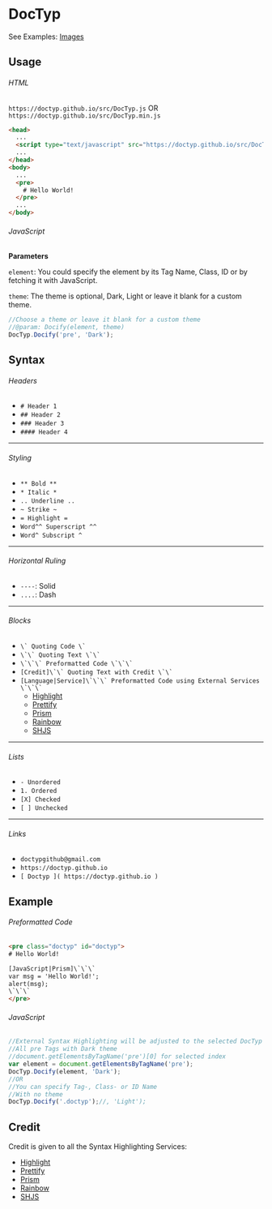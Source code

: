 # DocTyp



See Examples: [Images]()


## Usage

###### HTML
`https://doctyp.github.io/src/DocTyp.js` OR `https://doctyp.github.io/src/DocTyp.min.js`

```html
<head>
  ...
  <script type="text/javascript" src="https://doctyp.github.io/src/DocTyp.min.js"></script>
  ...
</head>
<body>
  ...
  <pre>
    # Hello World!
  </pre>
  ...
</body>
```

###### JavaScript

**Parameters**

`element`: You could specify the element by its Tag Name, Class, ID or by fetching it with JavaScript.

`theme`: The theme is optional, Dark, Light or leave it blank for a custom theme.

```javascript
//Choose a theme or leave it blank for a custom theme
//@param: Docify(element, theme)
DocTyp.Docify('pre', 'Dark');
```


## Syntax

###### Headers
- `# Header 1`
- `## Header 2`
- `### Header 3`
- `#### Header 4`

----

###### Styling
- `** Bold **`
- `* Italic *`
- `.. Underline ..`
- `~ Strike ~`
- `= Highlight =`
- `Word^^ Superscript ^^`
- `Word^ Subscript ^`

----

###### Horizontal Ruling
- `----`: Solid
- `....`: Dash

----

###### Blocks
- ``` \` Quoting Code \` ```
- ``` \`\` Quoting Text \`\` ```
- ``` \`\`\` Preformatted Code \`\`\` ```
- ``` [Credit]\`\` Quoting Text with Credit \`\` ```
- ``` [Language|Service]\`\`\` Preformatted Code using External Services \`\`\` ```
  - [Highlight](https://highlightjs.org)
  - [Prettify](https://github.com/google/code-prettify)
  - [Prism](http://prismjs.com)
  - [Rainbow](https://craig.is/making/rainbows)
  - [SHJS](http://shjs.sourceforge.net)

----

###### Lists
- `- Unordered`
- `1. Ordered`
- `[X] Checked`
- `[ ] Unchecked`

----

###### Links
- `doctypgithub@gmail.com`
- `https://doctyp.github.io`
- `[ Doctyp ]( https://doctyp.github.io )`


## Example

###### Preformatted Code
```html
<pre class="doctyp" id="doctyp">
# Hello World!

[JavaScript|Prism]\`\`\`
var msg = 'Hello World!';
alert(msg);
\`\`\`
</pre>
```

###### JavaScript
```javascript
//External Syntax Highlighting will be adjusted to the selected DocTyp Theme
//All pre Tags with Dark theme
//document.getElementsByTagName('pre')[0] for selected index
var element = document.getElementsByTagName('pre');
DocTyp.Docify(element, 'Dark');
//OR
//You can specify Tag-, Class- or ID Name
//With no theme
DocTyp.Docify('.doctyp');//, 'Light');
```


## Credit

Credit is given to all the Syntax Highlighting Services:

- [Highlight](https://highlightjs.org)
- [Prettify](https://github.com/google/code-prettify)
- [Prism](http://prismjs.com)
- [Rainbow](https://craig.is/making/rainbows)
- [SHJS](http://shjs.sourceforge.net)
